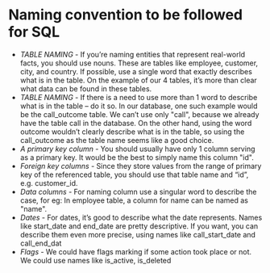 # Naming convention to be followed for SQL 

- *TABLE NAMING* - If you’re naming entities that represent real-world facts, you should use nouns. These are tables like employee, customer, city, and country. If possible, use a single word that exactly describes what is in the table. On the example of our 4 tables, it’s more than clear what data can be found in these tables.
- *TABLE NAMING* - If there is a need to use more than 1 word to describe what is in the table – do it so. In our database, one such example would be the call_outcome table. We can’t use only "call", because we already have the table call in the database. On the other hand, using the word outcome wouldn’t clearly describe what is in the table, so using the call_outcome as the table name seems like a good choice.
- *A primary key column* - You should usually have only 1 column serving as a primary key. It would be the best to simply name this column "id".
- *Foreign key columns* - Since they store values from the range of primary key of the referenced table, you should use that table name and “id”, e.g. customer_id.
- *Data columns* - For naming column use a singular word to describe the case, for eg: In employee table, a column for name can be named as "name".
- *Dates* - For dates, it’s good to describe what the date represents. Names like start_date and end_date are pretty descriptive. If you want, you can describe them even more precise, using names like call_start_date and call_end_dat
- *Flags* - We could have flags marking if some action took place or not. We could use names like is_active, is_deleted
